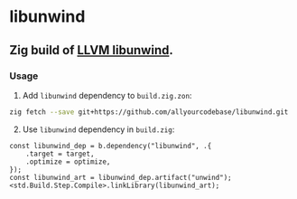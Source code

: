 # libunwind

## Zig build of [LLVM libunwind](https://github.com/llvm/llvm-project/tree/main/libunwind).

### Usage

1. Add `libunwind` dependency to `build.zig.zon`:

```sh
zig fetch --save git+https://github.com/allyourcodebase/libunwind.git
```

2. Use `libunwind` dependency in `build.zig`:

```zig
const libunwind_dep = b.dependency("libunwind", .{
    .target = target,
    .optimize = optimize,
});
const libunwind_art = libunwind_dep.artifact("unwind");
<std.Build.Step.Compile>.linkLibrary(libunwind_art);
```
